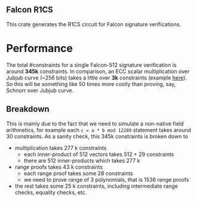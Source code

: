 Falcon R1CS
-----

This crate generates the R1CS circuit for Falcon signature verifications.

# Performance

The total #constraints for a single Falcon-512 signature verification is around __345k__ constraints. 
In comparison, an ECC scalar multiplication over Jubjub curve (~256 bits) takes a little over __3k__ constraints (example [here](https://github.com/zhenfeizhang/bandersnatch/blob/main/bandersnatch/examples/constraint_count_jubjub.rs)).
So this will be something like 50 times more costly than proving, say, Schnorr over Jubjub curve.

## Breakdown
This is mainly due to the fact that we need to simulate a non-native field arithmetics, for example each `c = a * b mod 12289` statement takes around 30 constraints. As a sanity check, this 345k constraints is broken down to

- multiplication takes 277 k constraints
  - each inner-product of 512 vectors takes 512 + 29 constraints
  - there are 512 inner-products which takes 277 k
- range proofs takes 43 k constraints
  - each range proof takes some 28 constraints
  - we need to prove range of 3 polynomials, that is 1536 range proofs
- the rest takes some 25 k constraints, including intermediate range checks, equality checks, etc.

